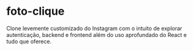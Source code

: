 # foto-clique
Clone levemente customizado do Instagram com o intuito de explorar autenticação, backend e frontend além do uso aprofundado do React e tudo que oferece.
